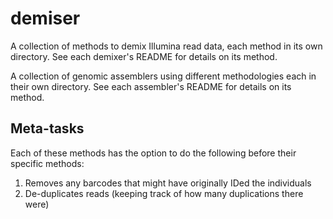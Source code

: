 # demiser

A collection of methods to demix Illumina read data, each method in its own directory.
See each demixer's README for details on its method.

A collection of genomic assemblers using different methodologies each in their own directory.
See each assembler's README for details on its method.

## Meta-tasks
Each of these methods has the option to do the following before their specific methods:
1. Removes any barcodes that might have originally IDed the individuals
2. De-duplicates reads (keeping track of how many duplications there were)
